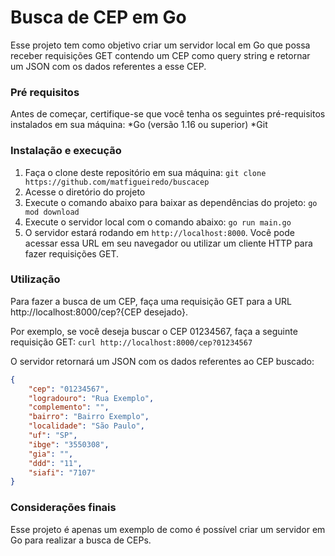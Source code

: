 # Busca de CEP em Go

Esse projeto tem como objetivo criar um servidor local em Go que possa receber requisições GET contendo um CEP como query string e retornar um JSON com os dados referentes a esse CEP.

### Pré requisitos
Antes de começar, certifique-se que você tenha os seguintes pré-requisitos instalados em sua máquina:
*Go (versão 1.16 ou superior)
*Git

### Instalação e execução
1. Faça o clone deste repositório em sua máquina: 
`git clone https://github.com/matfigueiredo/buscacep`
2. Acesse o diretório do projeto
3. Execute o comando abaixo para baixar as dependências do projeto:
`go mod download`
4. Execute o servidor local com o comando abaixo:
`go run main.go`
5. O servidor estará rodando em `http://localhost:8000`. Você pode acessar essa URL em seu navegador ou utilizar um cliente HTTP para fazer requisições GET.

### Utilização
Para fazer a busca de um CEP, faça uma requisição GET para a URL http://localhost:8000/cep?{CEP desejado}.

Por exemplo, se você deseja buscar o CEP 01234567, faça a seguinte requisição GET:
`curl http://localhost:8000/cep?01234567`

O servidor retornará um JSON com os dados referentes ao CEP buscado:
~~~json
{
    "cep": "01234567",
    "logradouro": "Rua Exemplo",
    "complemento": "",
    "bairro": "Bairro Exemplo",
    "localidade": "São Paulo",
    "uf": "SP",
    "ibge": "3550308",
    "gia": "",
    "ddd": "11",
    "siafi": "7107"
}
~~~

### Considerações finais
Esse projeto é apenas um exemplo de como é possível criar um servidor em Go para realizar a busca de CEPs.
